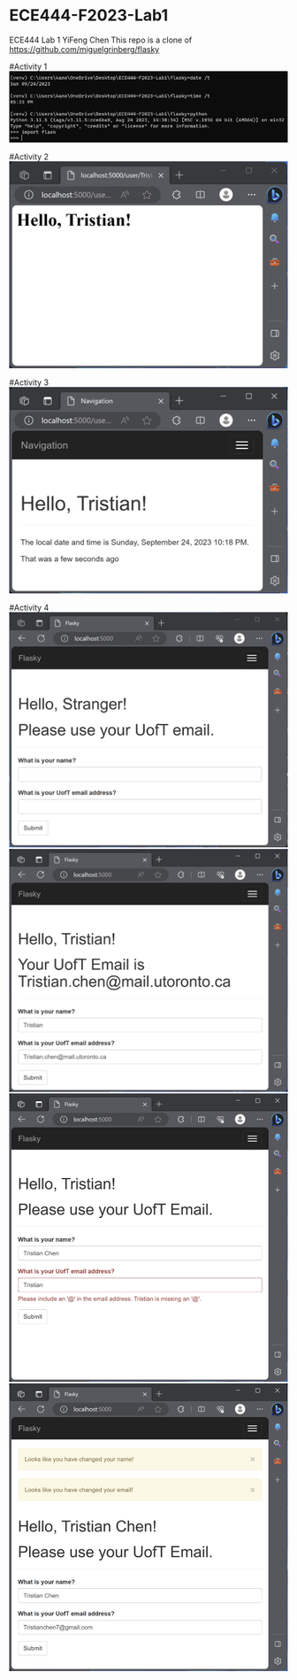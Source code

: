 # ECE444-F2023-Lab1

ECE444 Lab 1
YiFeng Chen
This repo is a clone of https://github.com/miguelgrinberg/flasky

#Activity 1
![Activity 1](Screenshots/Activity1.png)

#Activity 2
![Activity 2](Screenshots/Activity2.png)

#Activity 3
![Activity 3](Screenshots/Activity3.png)

#Activity 4
![Activity 4-1](Screenshots/Activity4-1.png)
![Activity 4-2](Screenshots/Activity4-2.png)
![Activity 4-3](Screenshots/Activity4-3.png)
![Activity 4-4](Screenshots/Activity4-4.png)
